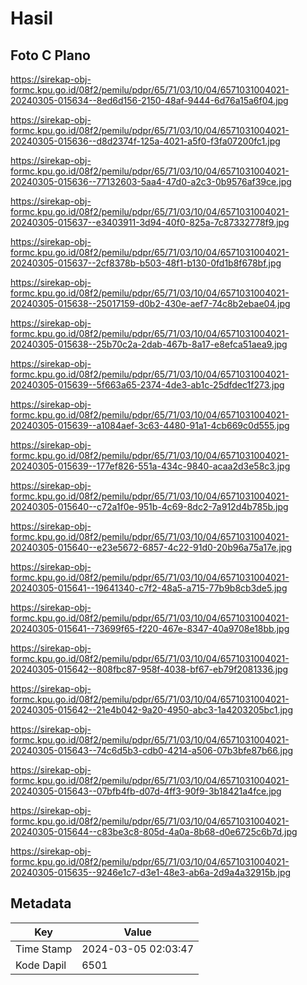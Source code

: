 # Hasil

## Foto C Plano

https://sirekap-obj-formc.kpu.go.id/08f2/pemilu/pdpr/65/71/03/10/04/6571031004021-20240305-015634--8ed6d156-2150-48af-9444-6d76a15a6f04.jpg

https://sirekap-obj-formc.kpu.go.id/08f2/pemilu/pdpr/65/71/03/10/04/6571031004021-20240305-015636--d8d2374f-125a-4021-a5f0-f3fa07200fc1.jpg

https://sirekap-obj-formc.kpu.go.id/08f2/pemilu/pdpr/65/71/03/10/04/6571031004021-20240305-015636--77132603-5aa4-47d0-a2c3-0b9576af39ce.jpg

https://sirekap-obj-formc.kpu.go.id/08f2/pemilu/pdpr/65/71/03/10/04/6571031004021-20240305-015637--e3403911-3d94-40f0-825a-7c87332778f9.jpg

https://sirekap-obj-formc.kpu.go.id/08f2/pemilu/pdpr/65/71/03/10/04/6571031004021-20240305-015637--2cf8378b-b503-48f1-b130-0fd1b8f678bf.jpg

https://sirekap-obj-formc.kpu.go.id/08f2/pemilu/pdpr/65/71/03/10/04/6571031004021-20240305-015638--25017159-d0b2-430e-aef7-74c8b2ebae04.jpg

https://sirekap-obj-formc.kpu.go.id/08f2/pemilu/pdpr/65/71/03/10/04/6571031004021-20240305-015638--25b70c2a-2dab-467b-8a17-e8efca51aea9.jpg

https://sirekap-obj-formc.kpu.go.id/08f2/pemilu/pdpr/65/71/03/10/04/6571031004021-20240305-015639--5f663a65-2374-4de3-ab1c-25dfdec1f273.jpg

https://sirekap-obj-formc.kpu.go.id/08f2/pemilu/pdpr/65/71/03/10/04/6571031004021-20240305-015639--a1084aef-3c63-4480-91a1-4cb669c0d555.jpg

https://sirekap-obj-formc.kpu.go.id/08f2/pemilu/pdpr/65/71/03/10/04/6571031004021-20240305-015639--177ef826-551a-434c-9840-acaa2d3e58c3.jpg

https://sirekap-obj-formc.kpu.go.id/08f2/pemilu/pdpr/65/71/03/10/04/6571031004021-20240305-015640--c72a1f0e-951b-4c69-8dc2-7a912d4b785b.jpg

https://sirekap-obj-formc.kpu.go.id/08f2/pemilu/pdpr/65/71/03/10/04/6571031004021-20240305-015640--e23e5672-6857-4c22-91d0-20b96a75a17e.jpg

https://sirekap-obj-formc.kpu.go.id/08f2/pemilu/pdpr/65/71/03/10/04/6571031004021-20240305-015641--19641340-c7f2-48a5-a715-77b9b8cb3de5.jpg

https://sirekap-obj-formc.kpu.go.id/08f2/pemilu/pdpr/65/71/03/10/04/6571031004021-20240305-015641--73699f65-f220-467e-8347-40a9708e18bb.jpg

https://sirekap-obj-formc.kpu.go.id/08f2/pemilu/pdpr/65/71/03/10/04/6571031004021-20240305-015642--808fbc87-958f-4038-bf67-eb79f2081336.jpg

https://sirekap-obj-formc.kpu.go.id/08f2/pemilu/pdpr/65/71/03/10/04/6571031004021-20240305-015642--21e4b042-9a20-4950-abc3-1a4203205bc1.jpg

https://sirekap-obj-formc.kpu.go.id/08f2/pemilu/pdpr/65/71/03/10/04/6571031004021-20240305-015643--74c6d5b3-cdb0-4214-a506-07b3bfe87b66.jpg

https://sirekap-obj-formc.kpu.go.id/08f2/pemilu/pdpr/65/71/03/10/04/6571031004021-20240305-015643--07bfb4fb-d07d-4ff3-90f9-3b18421a4fce.jpg

https://sirekap-obj-formc.kpu.go.id/08f2/pemilu/pdpr/65/71/03/10/04/6571031004021-20240305-015644--c83be3c8-805d-4a0a-8b68-d0e6725c6b7d.jpg

https://sirekap-obj-formc.kpu.go.id/08f2/pemilu/pdpr/65/71/03/10/04/6571031004021-20240305-015635--9246e1c7-d3e1-48e3-ab6a-2d9a4a32915b.jpg


## Metadata

| Key        | Value               |
| ---------- | ------------------- |
| Time Stamp | 2024-03-05 02:03:47 |
| Kode Dapil | 6501                |



